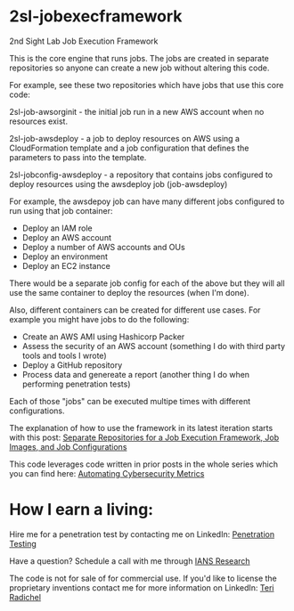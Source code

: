 # 2sl-jobexecframework
2nd Sight Lab Job Execution Framework

This is the core engine that runs jobs. The jobs are created in separate repositories so anyone can create a new job without altering this code.

For example, see these two repositories which have jobs that use this core code:

2sl-job-awsorginit - the initial job run in a new AWS account when no resources exist.

2sl-job-awsdeploy - a job to deploy resources on AWS using a CloudFormation template and a job configuration that defines the parameters to pass into the template.

2sl-jobconfig-awsdeploy - a repository that contains jobs configured to deploy resources using the awsdeploy job (job-awsdeploy)

For example, the awsdepoy job can have many different jobs configured to run using that job container:

- Deploy an IAM role
- Deploy an AWS account
- Deploy a number of AWS accounts and OUs
- Deploy an environment
- Deploy an EC2 instance

There would be a separate job config for each of the above but they will all use the same container to deploy the resources (when I'm done).

Also, different containers can be created for different use cases. For example you might have jobs to do the following:

- Create an AWS AMI using Hashicorp Packer
- Assess the security of an AWS account (something I do with third party tools and tools I wrote)
- Deploy a GitHub repository
- Process data and genereate a report (another thing I do when performing penetration tests)
  
Each of those "jobs" can be executed multipe times with different configurations.

The explanation of how to use the framework in its latest iteration starts with this post:
[Separate Repositories for a Job Execution Framework, Job Images, and Job Configurations](https://medium.com/cloud-security/separate-repositories-for-a-job-execution-framework-job-images-and-job-configurations-77913e1c968d)

This code leverages code written in prior posts in the whole series which you can find here:
[Automating Cybersecurity Metrics](https://medium.com/cloud-security/automating-cybersecurity-metrics-890dfabb6198)

# How I earn a living:

Hire me for a penetration test by contacting me on LinkedIn: [Penetration Testing](https://2ndsightlab.com/cloud-penetration-testing.html)

Have a question? 
Schedule a call with me through [IANS Research](https://www.iansresearch.com/)

The code is not for sale of for commercial use. If you'd like to license
the proprietary inventions contact me for more information on LinkedIn: [Teri Radichel](https://linkedin.com/in/teriradichel)
